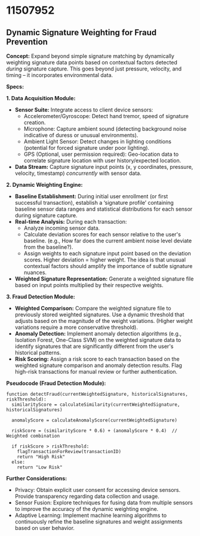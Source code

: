 # 11507952

## Dynamic Signature Weighting for Fraud Prevention

**Concept:** Expand beyond simple signature matching by dynamically weighting signature data points based on contextual factors detected *during* signature capture. This goes beyond just pressure, velocity, and timing – it incorporates environmental data.

**Specs:**

**1. Data Acquisition Module:**

*   **Sensor Suite:** Integrate access to client device sensors:
    *   Accelerometer/Gyroscope: Detect hand tremor, speed of signature creation.
    *   Microphone: Capture ambient sound (detecting background noise indicative of duress or unusual environments).
    *   Ambient Light Sensor: Detect changes in lighting conditions (potential for forced signature under poor lighting).
    *   GPS (Optional, user permission required): Geo-location data to correlate signature location with user history/expected location.
*   **Data Stream:**  Capture signature input points (x, y coordinates, pressure, velocity, timestamp) *concurrently* with sensor data. 

**2. Dynamic Weighting Engine:**

*   **Baseline Establishment:** During initial user enrollment (or first successful transaction), establish a ‘signature profile’ containing baseline sensor data ranges and statistical distributions for each sensor during signature capture.
*   **Real-time Analysis:** During each transaction:
    *   Analyze incoming sensor data.
    *   Calculate deviation scores for each sensor relative to the user's baseline.  (e.g., How far does the current ambient noise level deviate from the baseline?).
    *   Assign weights to each signature input point based on the deviation scores.  Higher deviation = higher weight.  The idea is that unusual contextual factors should amplify the importance of subtle signature nuances.
*   **Weighted Signature Representation:** Generate a weighted signature file based on input points multiplied by their respective weights.  

**3. Fraud Detection Module:**

*   **Weighted Comparison:** Compare the weighted signature file to previously stored weighted signatures.  Use a dynamic threshold that adjusts based on the magnitude of the weight variations. (Higher weight variations require a more conservative threshold).
*   **Anomaly Detection:**  Implement anomaly detection algorithms (e.g., Isolation Forest, One-Class SVM) on the weighted signature data to identify signatures that are significantly different from the user's historical patterns.
*   **Risk Scoring:**  Assign a risk score to each transaction based on the weighted signature comparison and anomaly detection results. Flag high-risk transactions for manual review or further authentication.

**Pseudocode (Fraud Detection Module):**

```
function detectFraud(currentWeightedSignature, historicalSignatures, riskThreshold):
  similarityScore = calculateSimilarity(currentWeightedSignature, historicalSignatures)

  anomalyScore = calculateAnomalyScore(currentWeightedSignature)

  riskScore = (similarityScore * 0.6) + (anomalyScore * 0.4)  // Weighted combination

  if riskScore > riskThreshold:
    flagTransactionForReview(transactionID)
    return "High Risk"
  else:
    return "Low Risk"
```

**Further Considerations:**

*   Privacy: Obtain explicit user consent for accessing device sensors. Provide transparency regarding data collection and usage.
*   Sensor Fusion: Explore techniques for fusing data from multiple sensors to improve the accuracy of the dynamic weighting engine.
*   Adaptive Learning: Implement machine learning algorithms to continuously refine the baseline signatures and weight assignments based on user behavior.